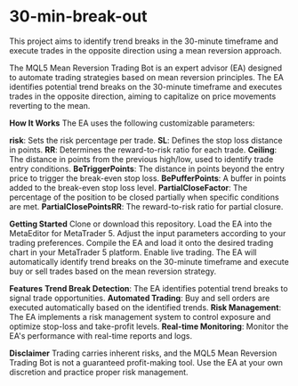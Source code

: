 # 30-min-break-out
 This project aims to identify trend breaks in the 30-minute timeframe and execute trades in the opposite direction using a mean reversion approach.

The MQL5 Mean Reversion Trading Bot is an expert advisor (EA) designed to automate trading strategies based on mean reversion principles. The EA identifies potential trend breaks on the 30-minute timeframe and executes trades in the opposite direction, aiming to capitalize on price movements reverting to the mean.

**How It Works**
The EA uses the following customizable parameters:

**risk**: Sets the risk percentage per trade.
**SL**: Defines the stop loss distance in points.
**RR**: Determines the reward-to-risk ratio for each trade.
**Ceiling**: The distance in points from the previous high/low, used to identify trade entry conditions.
**BeTriggerPoints**: The distance in points beyond the entry price to trigger the break-even stop loss.
**BePufferPoints**: A buffer in points added to the break-even stop loss level.
**PartialCloseFactor**: The percentage of the position to be closed partially when specific conditions are met.
**PartialClosePointsRR**: The reward-to-risk ratio for partial closure.

**Getting Started**
Clone or download this repository.
Load the EA into the MetaEditor for MetaTrader 5.
Adjust the input parameters according to your trading preferences.
Compile the EA and load it onto the desired trading chart in your MetaTrader 5 platform.
Enable live trading.
The EA will automatically identify trend breaks on the 30-minute timeframe and execute buy or sell trades based on the mean reversion strategy.

**Features**
**Trend Break Detection**: The EA identifies potential trend breaks to signal trade opportunities.
**Automated Trading**: Buy and sell orders are executed automatically based on the identified trends.
**Risk Management**: The EA implements a risk management system to control exposure and optimize stop-loss and take-profit levels.
**Real-time Monitoring**: Monitor the EA's performance with real-time reports and logs.

**Disclaimer**
Trading carries inherent risks, and the MQL5 Mean Reversion Trading Bot is not a guaranteed profit-making tool. Use the EA at your own discretion and practice proper risk management.
